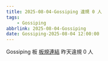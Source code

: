 ```yaml
---
title: 2025-08-04-Gossiping 違規 0 人
tags:
    - Gossiping
abbrlink: 2025-08-04-Gossiping
date: Gossiping-2025-08-04 12:00:00
---
```

Gossiping 板 [板規連結](https://www.ptt.cc/bbs/Gossiping/M.1637425085.A.07D.html)
昨天違規 0 人
